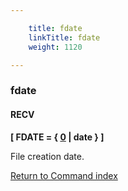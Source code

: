 ```yaml
---

    title: fdate
    linkTitle: fdate
    weight: 1120

---
```

<span id="fdate"></span>

### fdate

#### RECV

****\[ FDATE
= { <span style="text-decoration: underline;">0</span>
| date } \]****

File creation date.

[Return to Command index](../../)

 
